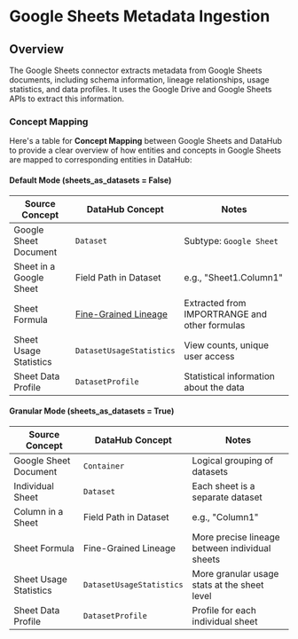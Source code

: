 # Google Sheets Metadata Ingestion

## Overview

The Google Sheets connector extracts metadata from Google Sheets documents, including schema information, lineage relationships, usage statistics, and data profiles. It uses the Google Drive and Google Sheets APIs to extract this information.

### Concept Mapping

Here's a table for **Concept Mapping** between Google Sheets and DataHub to provide a clear overview of how entities and concepts in Google Sheets are mapped to corresponding entities in DataHub:

#### Default Mode (sheets_as_datasets = False)

| Source Concept          | DataHub Concept                                               | Notes                                         |
| ----------------------- | ------------------------------------------------------------- | --------------------------------------------- |
| Google Sheet Document   | `Dataset`                                                     | Subtype: `Google Sheet`                       |
| Sheet in a Google Sheet | Field Path in Dataset                                         | e.g., "Sheet1.Column1"                        |
| Sheet Formula           | [Fine-Grained Lineage](../../metadata-model/lineage-model.md) | Extracted from IMPORTRANGE and other formulas |
| Sheet Usage Statistics  | `DatasetUsageStatistics`                                      | View counts, unique user access               |
| Sheet Data Profile      | `DatasetProfile`                                              | Statistical information about the data        |

#### Granular Mode (sheets_as_datasets = True)

| Source Concept         | DataHub Concept          | Notes                                          |
| ---------------------- | ------------------------ | ---------------------------------------------- |
| Google Sheet Document  | `Container`              | Logical grouping of datasets                   |
| Individual Sheet       | `Dataset`                | Each sheet is a separate dataset               |
| Column in a Sheet      | Field Path in Dataset    | e.g., "Column1"                                |
| Sheet Formula          | Fine-Grained Lineage     | More precise lineage between individual sheets |
| Sheet Usage Statistics | `DatasetUsageStatistics` | More granular usage stats at the sheet level   |
| Sheet Data Profile     | `DatasetProfile`         | Profile for each individual sheet              |
